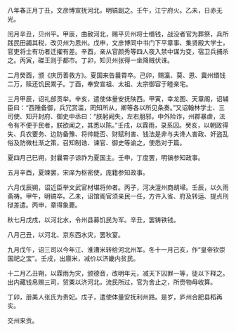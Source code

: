 八年春正月丁丑，文彦博宣抚河北，明镐副之。壬午，江宁府火。乙未，日赤无光。

闰月辛丑，贝州平。甲辰，曲赦河北，赐平贝州将士缗钱，战没者官为葬祭，兵所践民田蠲其税，改贝州为恩州。戊申，文彦博同中书门下平章事、集贤殿大学士，官吏将士有功者迁擢有差。辛酉，亲从官颜秀等四人夜入禁中谋为变，宿卫兵捕杀之。丙寅，磔王则于都市。丁卯，知贝州张得一坐降贼伏诛。

二月癸酉，颁《庆历善救方》。夏国来告曩霄卒。己卯，赐瀛、莫、恩、冀州缗钱二万，赎还饥民鬻子。丁酉，奉安宣祖、太祖、太宗御容于睦亲宅。

三月甲辰，诏礼部贡举。辛亥，遣使体量安抚陕西。甲寅，幸龙图、天章阁，诏辅臣曰：“西陲备御，兵冗赏滥，罔知所从，卿等各以所见条奏。”又诏翰林学士、三司使、知开封府、御史中丞曰：“朕躬阙失，左右朋邪，中外险诈，州郡暴虐，法令有不便于民者，朕欲闻之，其悉以陈。”壬戌，以霖雨，录系囚。癸亥，以朝政得失、兵农要务、边防备豫、将帅能否、财赋利害、钱法是非与夫谗人害政、奸盗乱俗及防微杜渐之策，召知制诰、谏官、御史等谕之，使悉对于篇。

夏四月己巳朔，封曩霄子谅祚为夏国主。壬申，丁度罢，明镐参知政事。

五月辛酉，夏竦罢，宋庠为枢密使，庞籍参知政事。

六月戊辰朔，诏近臣举文武官材堪将帅者。丙子，河决澶州商胡埽。壬辰，以久雨斋祷。甲午，明镐卒。乙未，诏馆阁官须亲民一任，方许入省、府及转运、提点刑狱差遣。丙申，章得象薨。

秋七月戊戌，以河北水，令州县募饥民为军。辛丑，罢铸铁钱。

八月己丑，以河北、京东西水灾，罢秋宴。

九月戊午，诏三司以今年江、淮漕米转给河北州军。冬十一月己亥，作“皇帝钦崇国祀之宝”。壬戌，出廪米，减价以济畿内贫民。

十二月乙丑朔，以霖雨为灾，颁德音，改明年元，减天下囚罪一等，徒以下释之。出内藏钱帛赐三司，贸粟以济河北，流民所过，官为舍止之，所赍物毋收算。

丁卯，册美人张氏为贵妃。戊子，遣使体量安抚利州路。是岁，庐州合肥县稻再实。

交州来贡。